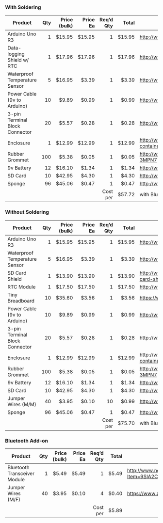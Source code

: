 ### With Soldering
|Product|Qty|Price (bulk)|Price Ea|Req’d Qty|Total|Link|
|---|--:|--:|--:|--:|--:|---|
|Arduino Uno R3|1|$15.95|$15.95|1|$15.95|http://www.amazon.com/dp/B00CW3R0BA|
|Data-logging Shield w/ RTC|1|$17.96|$17.96|1|$17.96|http://www.adafruit.com/products/1141|
|Waterproof Temperature Sensor|5|$16.95|$3.39|1|$3.39|http://www.amazon.com/dp/B00KUNKR3M|
|Power Cable (9v to Arduino)|10|$9.89|$0.99|1|$0.99|http://www.amazon.com/dp/B00BVVHCKI|
|3-pin Terminal Block Connector|20|$5.57|$0.28|1|$0.28|http://www.amazon.com/dp/B00NWFJ8O4|
|Enclosure|1|$12.99|$12.99|1|$12.99|http://www.coleman.com/product/watertight-container-small/2000016543|
|Rubber Grommet|100|$5.38|$0.05|1|$0.05|http://www.grainger.com/product/Grommet-3MPN7|
|9v Battery|12|$16.10|$1.34|1|$1.34|http://www.amazon.com/dp/B002UGVWA4|
|SD Card|10|$42.95|$4.30|1|$4.30|http://www.amazon.com/dp/B00JYE81M2|
|Sponge|96|$45.06|$0.47|1|$0.47|http://www.amazon.com/dp/B001E6J39I|
|||||Cost per|$57.72|with Bluetooth: $63.60|

### Without Soldering
|Product|Qty|Price (bulk)|Price Ea|Req’d Qty|Total|Link|
|---|--:|--:|--:|--:|--:|---|
|Arduino Uno R3|1|$15.95|$15.95|1|$15.95|http://www.amazon.com/dp/B00CW3R0BA|
|Waterproof Temperature Sensor|5|$16.95|$3.39|1|$3.39|http://www.amazon.com/dp/B00KUNKR3M|
|SD Card Shield|1|$13.90|$13.90|1|$13.90|http://www.seeedstudio.com/depot/SD-card-shield-p-492.html|
|RTC Module|1|$17.50|$17.50|1|$17.50|http://www.adafruit.com/product/255|
|Tiny Breadboard|10|$35.60|$3.56|1|$3.56|https://www.sparkfun.com/products/12047|
|Power Cable (9v to Arduino)|10|$9.89|$0.99|1|$0.99|http://www.amazon.com/dp/B00BVVHCKI|
|3-pin Terminal Block Connector|20|$5.57|$0.28|1|$0.28|http://www.amazon.com/dp/B00NWFJ8O4|
|Enclosure|1|$12.99|$12.99|1|$12.99|http://www.coleman.com/product/watertight-container-small/2000016543|
|Rubber Grommet|100|$5.38|$0.05|1|$0.05|http://www.grainger.com/product/Grommet-3MPN7|
|9v Battery|12|$16.10|$1.34|1|$1.34|http://www.amazon.com/dp/B002UGVWA4|
|SD Card|10|$42.95|$4.30|1|$4.30|http://www.amazon.com/dp/B00JYE81M2|
|Jumper Wires (M/M)|40|$3.95|$0.10|10|$0.99|http://www.adafruit.com/products/758|
|Sponge|96|$45.06|$0.47|1|$0.47|http://www.amazon.com/dp/B001E6J39I|
|||||Cost per|$75.70|with Bluetooth: $81.59|

### Bluetooth Add-on
|Product|Qty|Price (bulk)|Price Ea|Req’d Qty|Total|Link|
|---|--:|--:|--:|--:|--:|---|
|Bluetooth Transceiver Module|1|$5.49|$5.49|1|$5.49|http://www.newegg.com/Product/Product.aspx?Item=9SIA2C50Y31529|
|Jumper Wires (M/F)|40|$3.95|$0.10|4|$0.40|https://www.adafruit.com/products/826|
|||||Cost per|$5.89||
